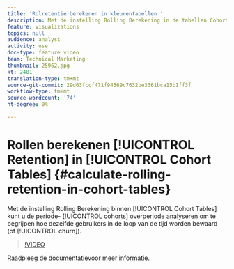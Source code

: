 ```yaml
---
title: 'Rolretentie berekenen in kleurentabellen '
description: Met de instelling Rolling Berekening in de tabellen Cohort kunt u de periode-overperiode van de cohorten analyseren, zodat u kunt zien hoe dezelfde gebruikers in de loop der tijd behouden blijven (of kurn).
feature: visualizations
topics: null
audience: analyst
activity: use
doc-type: feature video
team: Technical Marketing
thumbnail: 25962.jpg
kt: 2481
translation-type: tm+mt
source-git-commit: 29d63fccf471f94569c7632be3361bca15b1ff3f
workflow-type: tm+mt
source-wordcount: '74'
ht-degree: 0%

---
```



# Rollen berekenen [!UICONTROL Retention] in [!UICONTROL Cohort Tables] {#calculate-rolling-retention-in-cohort-tables}

Met de instelling Rolling Berekening binnen [!UICONTROL Cohort Tables] kunt u de periode- [!UICONTROL cohorts] overperiode analyseren om te begrijpen hoe dezelfde gebruikers in de loop van de tijd worden bewaard (of [!UICONTROL churn]).

>[!VIDEO](https://video.tv.adobe.com/v/25962/?quality=12)

Raadpleeg de [documentatie](https://marketing.adobe.com/resources/help/en_US/analytics/analysis-workspace/cohort_analysis.html)voor meer informatie.
